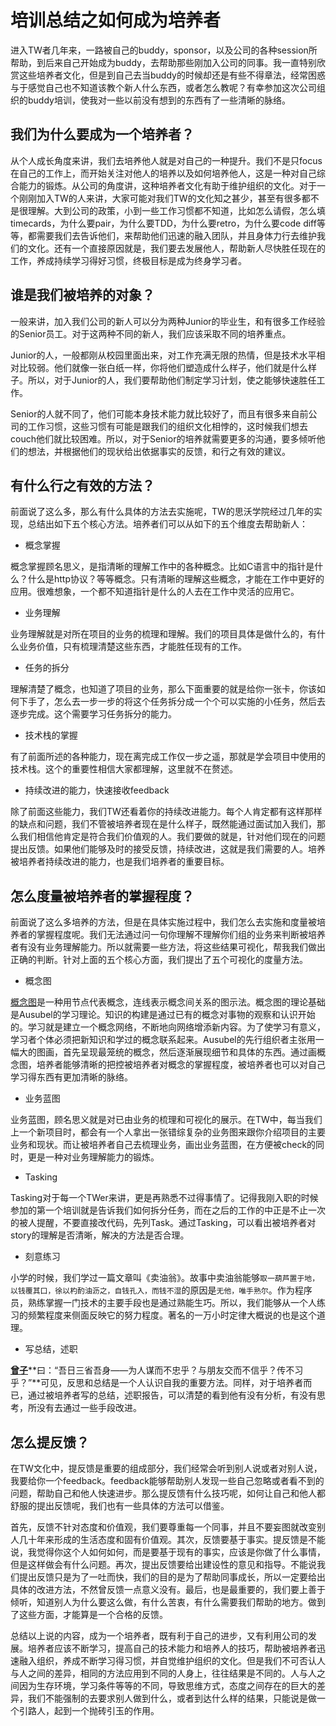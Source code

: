 # 培训总结之如何成为培养者

进入TW者几年来，一路被自己的buddy，sponsor，以及公司的各种session所帮助，到后来自己开始成为buddy，去帮助那些刚加入公司的同事。我一直特别欣赏这些培养者文化，但是到自己去当buddy的时候却还是有些不得章法，经常困惑与于感觉自己也不知道该教个新人什么东西，或者怎么教呢？有幸参加这次公司组织的buddy培训，使我对一些以前没有想到的东西有了一些清晰的脉络。

## 我们为什么要成为一个培养者？

从个人成长角度来讲，我们去培养他人就是对自己的一种提升。我们不是只focus在自己的工作上，而开始关注对他人的培养以及如何培养他人，这是一种对自己综合能力的锻炼。从公司的角度讲，这种培养者文化有助于维护组织的文化。对于一个刚刚加入TW的人来讲，大家可能对我们TW的文化知之甚少，甚至有很多都不是很理解。大到公司的政策，小到一些工作习惯都不知道，比如怎么请假，怎么填timecards，为什么要pair，为什么要TDD，为什么要retro，为什么要code diff等等，都需要我们去告诉他们，来帮助他们迅速的融入团队，并且身体力行去维护我们的文化。还有一个直接原因就是，我们要去发展他人，帮助新人尽快胜任现在的工作，养成持续学习得好习惯，终极目标是成为终身学习者。

## 谁是我们被培养的对象？

一般来讲，加入我们公司的新人可以分为两种Junior的毕业生，和有很多工作经验的Senior员工。对于这两种不同的新人，我们应该采取不同的培养重点。

Junior的人，一般都刚从校园里面出来，对工作充满无限的热情，但是技术水平相对比较弱。他们就像一张白纸一样，你将他们塑造成什么样子，他们就是什么样子。所以，对于Junior的人，我们要帮助他们制定学习计划，使之能够快速胜任工作。

Senior的人就不同了，他们可能本身技术能力就比较好了，而且有很多来自前公司的工作习惯，这些习惯有可能是跟我们的组织文化相悖的，这时候我们想去couch他们就比较困难。所以，对于Senior的培养就需要更多的沟通，要多倾听他们的想法，并根据他们的现状给出依据事实的反馈，和行之有效的建议。

## 有什么行之有效的方法？

前面说了这么多，那么有什么具体的方法去实施呢，TW的思沃学院经过几年的实现，总结出如下五个核心方法。培养者们可以从如下的五个维度去帮助新人：

* 概念掌握

概念掌握顾名思义，是指清晰的理解工作中的各种概念。比如C语言中的指针是什么？什么是http协议？等等概念。只有清晰的理解这些概念，才能在工作中更好的应用。很难想象，一个都不知道指针是什么的人去在工作中灵活的应用它。

* 业务理解

业务理解就是对所在项目的业务的梳理和理解。我们的项目具体是做什么的，有什么业务价值，只有梳理清楚这些东西，才能胜任现有的工作。

* 任务的拆分
 
理解清楚了概念，也知道了项目的业务，那么下面重要的就是给你一张卡，你该如何下手了，怎么去一步一步的将这个任务拆分成一个个可以实施的小任务，然后去逐步完成。这个需要学习任务拆分的能力。

* 技术栈的掌握

有了前面所述的各种能力，现在离完成工作仅一步之遥，那就是学会项目中使用的技术栈。这个的重要性相信大家都理解，这里就不在赘述。

* 持续改进的能力，快速接收feedback

除了前面这些能力，我们TW还看着你的持续改进能力。每个人肯定都有这样那样的缺点和问题，我们不管被培养者现在是什么样子，既然能通过面试加入我们，那么我们相信他肯定是符合我们价值观的人。我们要做的就是，针对他们现在的问题提出反馈。如果他们能够及时的接受反馈，持续改进，这就是我们需要的人。培养被培养者持续改进的能力，也是我们培养者的重要目标。

## 怎么度量被培养者的掌握程度？

前面说了这么多培养的方法，但是在具体实施过程中，我们怎么去实施和度量被培养者的掌握程度呢。我们无法通过问一句你理解不理解你们组的业务来判断被培养者有没有业务理解能力。所以就需要一些方法，将这些结果可视化，帮我我们做出正确的判断。针对上面的五个核心方面，我们提出了五个可视化的度量方法。

* 概念图 

[概念图](http://baike.baidu.com/link?url=tTpvN9vYJbGq84FP7mT5V7EtQOVokYoD3Q8bL5yfxcc7RCPY9vvl1LS5_AIZnMWSPVQOhmssjV8DGiaLnt3lfb71UETMdSCiVn0yH-qMgPCKXHplCNWeO1r_Mn68l51V)是一种用节点代表概念，连线表示概念间关系的图示法。概念图的理论基础是Ausubel的学习理论。知识的构建是通过已有的概念对事物的观察和认识开始的。学习就是建立一个概念网络，不断地向网络增添新内容。为了使学习有意义，学习者个体必须把新知识和学过的概念联系起来。Ausubel的先行组织者主张用一幅大的图画，首先呈现最笼统的概念，然后逐渐展现细节和具体的东西。通过画概念图，培养者能够清晰的把控被培养者对概念的掌握程度，被培养者也可以对自己学习得东西有更加清晰的脉络。

* 业务蓝图

业务蓝图，顾名思义就是对已由业务的梳理和可视化的展示。在TW中，每当我们上一个新项目时，都会有一个人拿出一张错综复杂的业务图来跟你介绍项目的主要业务和现状。而让被培养者自己去梳理业务，画出业务蓝图，在方便被check的同时，更是一种对业务理解能力的锻炼。

* Tasking

Tasking对于每一个TWer来讲，更是再熟悉不过得事情了。记得我刚入职的时候参加的第一个培训就是告诉我们如何拆分任务，而在之后的工作的中正是不止一次的被人提醒，不要直接改代码，先列Task。通过Tasking，可以看出被培养者对story的理解是否清晰，解决的方法是否合理。

* 刻意练习

小学的时候，我们学过一篇文章叫《卖油翁》。故事中卖油翁能够`取一葫芦置于地，以钱覆其口，徐以杓酌油沥之，自钱孔入，而钱不湿`的原因是`无他，唯手熟尔`。作为程序员，熟练掌握一门技术的主要手段也是通过熟能生巧。所以，我们能够从一个人练习的频繁程度来侧面反映它的努力程度。著名的一万小时定律大概说的也是这个道理。

* 写总结，述职

[**曾子**](http://baike.baidu.com/item/%E6%9B%BE%E5%AD%90)**曰：“吾日三省吾身——为人谋而不忠乎？与朋友交而不信乎？传不习乎？”**可见，反思和总结是一个人认识自我的重要方法。同样，对于培养者而已，通过被培养者写的总结，述职报告，可以清楚的看到他有没有分析，有没有思考，所没有去通过一些手段改进。

## 怎么提反馈？

在TW文化中，提反馈是重要的组成部分，我们经常会听到别人说或者对别人说，我要给你一个feedback。feedback能够帮助别人发现一些自己忽略或者看不到的问题，帮助自己和他人快速进步。那么提反馈有什么技巧呢，如何让自己和他人都舒服的提出反馈呢，我们也有一些具体的方法可以借鉴。

首先，反馈不针对态度和价值观，我们要尊重每一个同事，并且不要妄图就改变别人几十年来形成的生活态度和固有价值观。其次，反馈要基于事实。提反馈是不能说，我觉得你这个人如何如何，而是要基于现有的事实，应该是你做了什么事情，但是这样做会有什么问题。再次，提出反馈要给出建设性的意见和指导。不能说我们提出反馈只是为了一吐而快，我们的目的是为了帮助同事成长，所以一定要给出具体的改进方法，不然曾反馈一点意义没有。最后，也是最重要的，我们要上善于倾听，知道别人为什么要这么做，有什么苦衷，有什么需要我们帮助的地方。做到了这些方面，才能算是一个合格的反馈。

总结以上说的内容，成为一个培养者，既有利于自己的进步，又有利用公司的发展。培养者应该不断学习，提高自己的技术能力和培养人的技巧，帮助被培养者迅速融入组织，养成不断学习得习惯，并自觉维护组织的文化。但是我们不可否认人与人之间的差异，相同的方法应用到不同的人身上，往往结果是不同的。人与人之间因为生存环境，学习条件等等的不同，导致思维方式，态度之间存在的巨大的差异，我们不能强制的去要求别人做到什么，或者到达什么样的结果，只能说是做一个引路人，起到一个抛砖引玉的作用。
